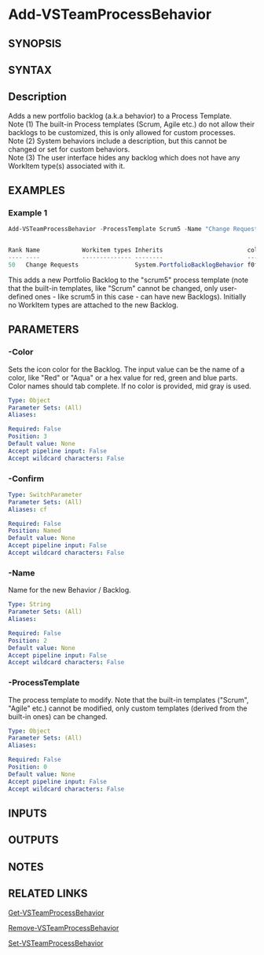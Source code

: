 <!-- #include "./common/header.md" -->

# Add-VSTeamProcessBehavior

## SYNOPSIS

<!-- #include "./synopsis/Add-VSTeamProcessBehavior.md" -->

## SYNTAX

## Description

Adds a new portfolio backlog (a.k.a behavior) to a Process Template.     
Note (1) The built-in Process templates (Scrum, Agile etc.) do not allow their backlogs to be customized, this is only allowed for custom processes.    
Note (2) System behaviors include a description, but this cannot be changed or set for custom behaviors.    
Note (3) The user interface hides any backlog which does not have any WorkItem type(s) associated with it.

## EXAMPLES

### Example 1

```powershell
Add-VSTeamProcessBehavior -ProcessTemplate Scrum5 -Name "Change Requests" -Color AliceBlue


Rank Name            Workitem types Inherits                        color  Description
---- ----            -------------- --------                        -----  -----------
50   Change Requests                System.PortfolioBacklogBehavior f0f8ff
```
This adds a new Portfolio Backlog to the "scrum5" process template (note that the built-in templates, like "Scrum" cannot be changed, only user-defined ones - like scrum5 in this case - can have new Backlogs). Initially no WorkItem types are attached to the new Backlog.

## PARAMETERS

### -Color

Sets the icon color for the Backlog. The input value can be the name of a color, like "Red" or "Aqua" or a hex value for red, green and blue parts. Color names should tab complete. If no color is provided, mid gray is used.

```yaml
Type: Object
Parameter Sets: (All)
Aliases:

Required: False
Position: 3
Default value: None
Accept pipeline input: False
Accept wildcard characters: False
```

### -Confirm

<!-- #include "./params/forcegroup.md" -->

```yaml
Type: SwitchParameter
Parameter Sets: (All)
Aliases: cf

Required: False
Position: Named
Default value: None
Accept pipeline input: False
Accept wildcard characters: False
```

### -Name

Name for the new Behavior / Backlog.

```yaml
Type: String
Parameter Sets: (All)
Aliases:

Required: False
Position: 2
Default value: None
Accept pipeline input: False
Accept wildcard characters: False
```
### -ProcessTemplate

The process template to modify. Note that the built-in templates ("Scrum", "Agile" etc.) cannot be modified, only custom templates (derived from the built-in ones) can be changed.

```yaml
Type: Object
Parameter Sets: (All)
Aliases:

Required: False
Position: 0
Default value: None
Accept pipeline input: False
Accept wildcard characters: False
```

## INPUTS

## OUTPUTS

## NOTES

## RELATED LINKS

[Get-VSTeamProcessBehavior](Get-VSTeamProcessBehavior.md)

[Remove-VSTeamProcessBehavior](Remove-VSTeamProcessBehavior.md)

[Set-VSTeamProcessBehavior](Set-VSTeamProcessBehavior.md)
